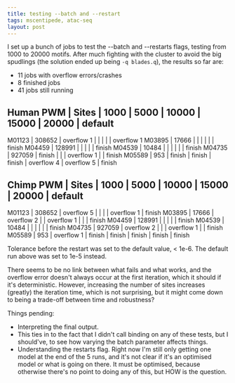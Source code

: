 ```yaml
---
title: testing --batch and --restart
tags: mscentipede, atac-seq
layout: post
---
```


I set up a bunch of jobs to test the --batch and --restarts flags, testing from 1000 to 20000 motifs. After much fighting with the cluster to avoid the big spudlings (the solution ended up being `-q blades.q`), the results so far are:

* 11 jobs with overflow errors/crashes
* 8 finished jobs
* 41 jobs still running

**Human**
PWM | Sites | 1000 | 5000 | 10000 | 15000 | 20000 | default
-----------------------------------------------------------
M01123 | 308652 | overflow 1 | | | | | overflow 1
M03895 | 17666 | | | | | | finish
M04459 | 128991 | | | | | finish
M04539 | 10484 | | | | | | finish
M04735 | 927059 | finish | | | overflow 1 | | finish
M05589 | 953 | finish | finish | finish | overflow 4 | overflow 5 | finish

**Chimp**
PWM | Sites | 1000 | 5000 | 10000 | 15000 | 20000 | default
-----------------------------------------------------------
M01123 | 308652 | overflow 5 | | | | overflow 1 | finish
M03895 | 17666 | overflow 2 | | overflow 1 | | | finish
M04459 | 128991 | | | | | finish
M04539 | 10484 | | | | | | finish
M04735 | 927059 | overflow 2 | | | overflow 1 | | finish
M05589 | 953 | overflow 1 | finish | finish | finish | finish | finish

Tolerance before the restart was set to the default value, < 1e-6. The default run above was set to 1e-5 instead. 

There seems to be no link between what fails and what works, and the overflow error doesn't always occur at the first iteration, which it should if it's deterministic. However, increasing the number of sites increases (greatly) the iteration time, which is not surprising, but it might come down to being a trade-off between time and robustness?

Things pending:

* Interpreting the final output. 
* This ties in to the fact that I didn't call binding on any of these tests, but I should've, to see how varying the batch parameter affects things. 
* Understanding the restarts flag. Right now I'm still only getting one model at the end of the 5 runs, and it's not clear if it's an optimised model or what is going on there. It must be optimised, because otherwise there's no point to doing any of this, but HOW is the question. 